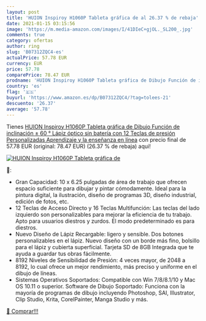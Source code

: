 ```yaml
---
layout: post
title: 'HUION Inspiroy H1060P Tableta gráfica de al 26.37 % de rebaja'
date: 2021-01-15 03:15:56
image: 'https://m.media-amazon.com/images/I/41DIeC+gjOL._SL200_.jpg'
comments: true
category: ofertas
author: ring
slug: 'B07312ZQC4-es'
actualPrice: 57.78 EUR
currency: EUR
price: 57.78
comparePrice: 78.47 EUR
prodname: 'HUION Inspiroy H1060P Tableta gráfica de Dibujo Función de inclinación ± 60 ° Lápiz óptico sin batería con 12 Teclas de presión Personalizadas Aprendizaje y la enseñanza en línea'
country: 'es'
flag: '🇪🇸'
buyurl: 'https://www.amazon.es/dp/B07312ZQC4/?tag=tolees-21'
descuento: '26.37'
average: '57.78'
---
```


Tienes [HUION Inspiroy H1060P Tableta gráfica de Dibujo Función de inclinación ± 60 ° Lápiz óptico sin batería con 12 Teclas de presión Personalizadas Aprendizaje y la enseñanza en línea](https://www.amazon.es/dp/B07312ZQC4/?tag=tolees-21) con precio final de  57.78 EUR (original: 78.47 EUR) (26.37 %  de rebaja) aqui!

[![HUION Inspiroy H1060P Tableta gráfica de](https://m.media-amazon.com/images/I/41DIeC+gjOL._SL200_.jpg)](https://www.amazon.es/dp/B07312ZQC4/?tag=tolees-21)

🔎:

- Gran Capacidad: 10 x 6.25 pulgadas de área de trabajo que ofrecen espacio suficiente para dibujar y pintar cómodamente. Ideal para la pintura digital, la ilustración, diseño de programas 3D, diseño industrial, edición de fotos, etc.
- 12 Teclas de Acceso Directo y 16 Teclas Multifunción: Las teclas del lado izquierdo son personalizables para mejorar la eficiencia de tu trabajo. Apto para usuarios diestros y zurdos. El modo predeterminado es para diestros.
- Nuevo Diseño de Lápiz Recargable: ligero y sensible. Dos botones personalizables en el lápiz. Nuevo diseño con un borde más fino, bolsillo para el lápiz y cubierta superficial. Tarjeta SD de 8GB Integrada que te ayuda a guardar tus obras fácilmente.
- 8192 Niveles de Sensibilidad de Presión: 4 veces mayor, de 2048 a 8192, lo cual ofrece un mejor rendimiento, más preciso y uniforme en el dibujo de líneas.
- Sistemas Operativos Soportados: Compatible con Win 7/8/8.1/10 y Mac OS 10.11 o superior. Software de Dibujo Soportado: Funciona con la mayoría de programas de dibujo incluyendo Photoshop, SAI, Illustrator, Clip Studio, Krita, CorelPainter, Manga Studio y más.

[🛒 Comprar!!!](https://www.amazon.es/dp/B07312ZQC4/?tag=tolees-21)
